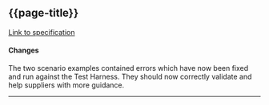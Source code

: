 ## {{page-title}}

[Link to specification](https://developer.nhs.uk/apis/digitalmedicines-1.1.2-alpha/)

#### Changes

The two scenario examples contained errors which have now been fixed and run against the Test Harness. They should now correctly validate and help suppliers with more guidance.

---